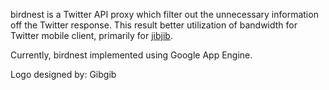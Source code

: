 birdnest is a Twitter API proxy which filter out the unnecessary information off the Twitter response. This result better utilization of bandwidth for Twitter mobile client, primarily for [jibjib](http://code.google.com/p/jibjib).

Currently, birdnest implemented using Google App Engine.

Logo designed by: Gibgib